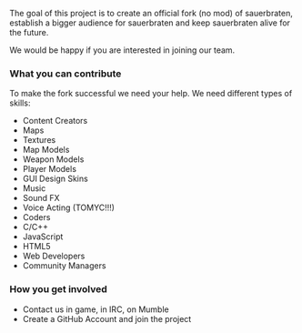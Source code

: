 The goal of this project is to create an official fork (no mod) of sauerbraten, establish a bigger audience for sauerbraten and keep sauerbraten alive for the future.

We would be happy if you are interested in joining our team.

### What you can contribute

To make the fork successful we need your help. We need different types of skills:

* Content Creators
 * Maps
 * Textures
 * Map Models
 * Weapon Models
 * Player Models
 * GUI Design Skins
 * Music
 * Sound FX
 * Voice Acting (TOMYC!!!)
* Coders
 * C/C++
 * JavaScript
 * HTML5
* Web Developers
* Community Managers

### How you get involved

* Contact us in game, in IRC, on Mumble
* Create a GitHub Account and join the project
